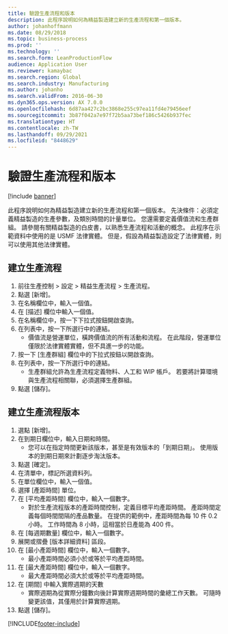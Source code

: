 ```yaml
---
title: 驗證生產流程和版本
description: 此程序說明如何為精益製造建立新的生產流程和第一個版本。
author: johanhoffmann
ms.date: 08/29/2018
ms.topic: business-process
ms.prod: ''
ms.technology: ''
ms.search.form: LeanProductionFlow
audience: Application User
ms.reviewer: kamaybac
ms.search.region: Global
ms.search.industry: Manufacturing
ms.author: johanho
ms.search.validFrom: 2016-06-30
ms.dyn365.ops.version: AX 7.0.0
ms.openlocfilehash: 6d87aa427c2bc3868e255c97ea11fd4e79456eef
ms.sourcegitcommit: 3b87f042a7e97f72b5aa73bef186c5426b937fec
ms.translationtype: HT
ms.contentlocale: zh-TW
ms.lasthandoff: 09/29/2021
ms.locfileid: "8448629"
---
```

# <a name="validate-a-production-flow-and-version"></a>驗證生產流程和版本

[!include [banner](../../includes/banner.md)]

此程序說明如何為精益製造建立新的生產流程和第一個版本。 先決條件：必須定義精益製造的生產參數，及類別時間的計量單位。 您還需要定義價值流和生產群組。 請參閱有關精益製造的白皮書，以熟悉生產流程和活動的概念。 此程序在示範資料中使用的是 USMF 法律實體。 但是，假設為精益製造設定了法律實體，則可以使用其他法律實體。


## <a name="create-a-production-flow"></a>建立生產流程
1. 前往生產控制 > 設定 > 精益生產流程 > 生產流程。
2. 點選 [新增]。
3. 在名稱欄位中，輸入一個值。
4. 在 [描述] 欄位中輸入一個值。
5. 在名稱欄位中，按一下下拉式按鈕開啟查詢。
6. 在列表中，按一下所選行中的連結。
    * 價值流是營運單位，橫跨價值流的所有活動和流程。   在此階段，營運單位僅限於法律實體實體，但不具進一步的功能。  
7. 按一下 [生產群組] 欄位中的下拉式按鈕以開啟查詢。
8. 在列表中，按一下所選行中的連結。
    * 生產群組允許為生產流程定義物料、人工和 WIP 帳戶。 若要將計算環境與生產流程相關聯，必須選擇生產群組。  
9. 點選 [儲存]。

## <a name="create-a-production-flow-version"></a>建立生產流程版本
1. 選點 [新增]。
2. 在到期日欄位中，輸入日期和時間。
    * 您可以在指定時間更新該版本，甚至是有效版本的「到期日期」。 使用版本的到期日期來計劃逐步淘汰版本。  
3. 點選 [確定]。
4. 在清單中，標記所選資料列。
5. 在單位欄位中，輸入一個值。
6. 選擇 [產距時間] 單位。
7. 在 [平均產距時間] 欄位中，輸入一個數字。
    * 對於生產流程版本的產距時間控制，定義目標平均產距時間。   產距時間定義每個時間間隔的產品數量。  在提供的範例中，產距時間為每 10 件 0.2 小時。 工作時間為 8 小時，這相當於日產能為 400 件。  
8. 在 [每週期數量] 欄位中，輸入一個數字。
9. 展開或摺疊 [版本詳細資料] 區段。
10. 在 [最小產距時間] 欄位中，輸入一個數字。
    * 最小產距時間必須小於或等於平均產距時間。  
11. 在 [最大產距時間] 欄位中，輸入一個數字。
    * 最大產距時間必須大於或等於平均產距時間。  
12. 在 [期間] 中輸入實際週期的天數
    * 實際週期為從實際分鐘數向後計算實際週期時間的彙總工作天數。 可隨時變更該值，其僅用於計算實際週期。  
13. 點選 [儲存]。



[!INCLUDE[footer-include](../../../includes/footer-banner.md)]